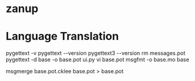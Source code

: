 # zanup

# Language Translation
pygettext -v
pygettext --version
pygettext3 --version
rm messages.pot
pygettext -d base -o base.pot ui.py
vi base.pot
msgfmt -o base.mo base

msgmerge base.pot.cklee base.pot > base.pot
